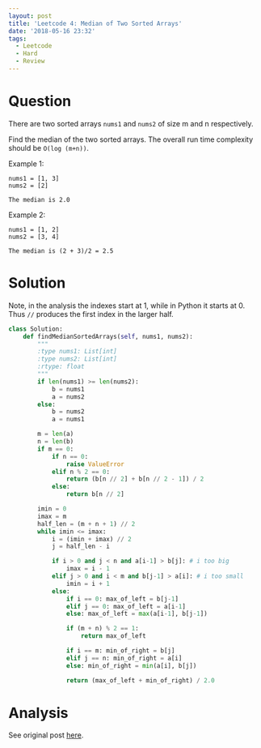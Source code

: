 ```yaml
---
layout: post
title: 'Leetcode 4: Median of Two Sorted Arrays'
date: '2018-05-16 23:32'
tags:
  - Leetcode
  - Hard
  - Review
---
```


# Question
There are two sorted arrays `nums1` and `nums2` of size m and n respectively.

Find the median of the two sorted arrays. The overall run time complexity should be `O(log (m+n))`.

Example 1:
```
nums1 = [1, 3]
nums2 = [2]

The median is 2.0
```
Example 2:
```
nums1 = [1, 2]
nums2 = [3, 4]

The median is (2 + 3)/2 = 2.5
```

# Solution
Note, in the analysis the indexes start at 1, while in Python it starts at 0. Thus `//` produces the first index in the larger half.
```python
class Solution:
    def findMedianSortedArrays(self, nums1, nums2):
        """
        :type nums1: List[int]
        :type nums2: List[int]
        :rtype: float
        """
        if len(nums1) >= len(nums2):
            b = nums1
            a = nums2
        else:
            b = nums2
            a = nums1

        m = len(a)
        n = len(b)
        if m == 0:
            if n == 0:
                raise ValueError
            elif n % 2 == 0:
                return (b[n // 2] + b[n // 2 - 1]) / 2
            else:
                return b[n // 2]

        imin = 0
        imax = m
        half_len = (m + n + 1) // 2
        while imin <= imax:
            i = (imin + imax) // 2
            j = half_len - i

            if i > 0 and j < n and a[i-1] > b[j]: # i too big
                imax = i - 1
            elif j > 0 and i < m and b[j-1] > a[i]: # i too small
                imin = i + 1
            else:
                if i == 0: max_of_left = b[j-1]
                elif j == 0: max_of_left = a[i-1]
                else: max_of_left = max(a[i-1], b[j-1])

                if (m + n) % 2 == 1:
                    return max_of_left

                if i == m: min_of_right = b[j]
                elif j == n: min_of_right = a[i]
                else: min_of_right = min(a[i], b[j])

                return (max_of_left + min_of_right) / 2.0
```

# Analysis
See original post [here](https://leetcode.com/articles/median-of-two-sorted-arrays/).
